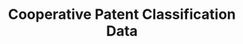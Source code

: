 ---
layout: default
bigquery: https://console.cloud.google.com/bigquery?p=patents-public-data&d=cpc&page=dataset
citation: '“Cooperative Patent Classification” by the EPO and USPTO, for public use. '
contributors: EPO, USPTO
cost: None
description: Cooperative Patent Classification Data contains the scheme and definitions
  of the Cooperative Patent Classification system for classifying patent documents.
  The CPC is the result of a partnership between the EPO and the USPTO in their joint
  effort to develop a common, internationally compatible classification system for
  technical documents, in particular patent publications, which will be used by both
  offices in the patent granting process
documentation: https://www.cooperativepatentclassification.org/cpcSchemeAndDefinitions
last_edit: Mon, 04 Apr 2022 19:07:06 GMT
location: https://www.cooperativepatentclassification.org/index
maintained_by: USPTO, EPO
schema_fields: '[''limitingReferences'', ''notAllocatable'', ''dateRevised'', ''informative_references'',
  ''status'', ''glossary'', ''date_revised'', ''limiting_references'', ''definition'',
  ''breakdown_code'', ''title_part'', ''sizeCache'', ''child_groups'', ''children'',
  ''title_full'', ''application_references'', ''parents'', ''not_allocatable'', ''residualReferences'',
  ''childGroups'', ''ipcConcordant'', ''level'', ''titlePart'', ''titleFull'', ''informativeReferences'',
  ''ipc_concordant'', ''residual_references'', ''synonyms'', ''symbol'', ''additional_only'',
  ''breakdownCode'', ''applicationReferences'']'
shortname: cooperative_patent_classification
tags:
- patents
- science
title: Cooperative Patent Classification Data
uuid: 984374a7-16e9-4b35-9445-458daceb01bf
---